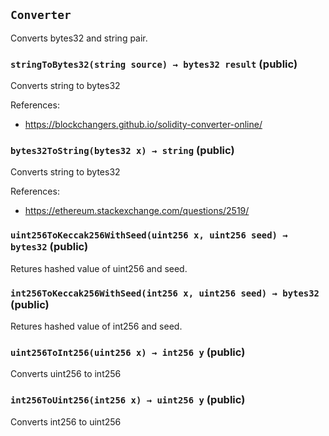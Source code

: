 ## `Converter`



Converts bytes32 and string pair.


### `stringToBytes32(string source) → bytes32 result` (public)



Converts string to bytes32 

References:

- https://blockchangers.github.io/solidity-converter-online/

### `bytes32ToString(bytes32 x) → string` (public)



Converts string to bytes32 

References:

- https://ethereum.stackexchange.com/questions/2519/

### `uint256ToKeccak256WithSeed(uint256 x, uint256 seed) → bytes32` (public)



Retures hashed value of uint256 and seed.

### `int256ToKeccak256WithSeed(int256 x, uint256 seed) → bytes32` (public)



Retures hashed value of int256 and seed.

### `uint256ToInt256(uint256 x) → int256 y` (public)



Converts uint256 to int256

### `int256ToUint256(int256 x) → uint256 y` (public)



Converts int256 to uint256



